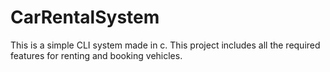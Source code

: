 # CarRentalSystem
This is a simple CLI system made in c. This project includes all the required features for renting and booking vehicles.
